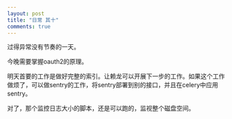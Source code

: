 ```yaml
---
layout: post
title: "日常 其十"
comments: true
---
```

过得异常没有节奏的一天。

今晚需要掌握oauth2的原理。

明天首要的工作是做好完整的索引。让赖龙可以开展下一步的工作。如果这个工作做烦了，可以做sentry的工作，将sentry部署到别的接口，并且在celery中应用sentry。

对了，那个监控日志大小的脚本，还是可以跑的，监视整个磁盘空间。
